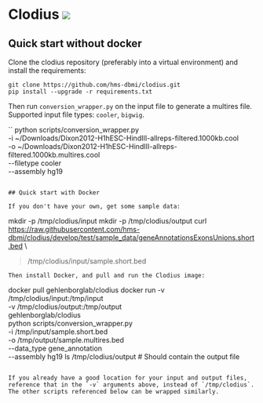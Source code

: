 # Clodius <img src="https://travis-ci.org/hms-dbmi/clodius.svg?branch=develop"/>

## Quick start without docker

Clone the clodius repository (preferably into a virtual environment) and install the requirements:

```
git clone https://github.com/hms-dbmi/clodius.git
pip install --upgrade -r requirements.txt
```
Then run `conversion_wrapper.py` on the input file to generate a multires file. Supported input file types: `cooler`, `bigwig`.

``
python scripts/conversion_wrapper.py    \
    -i ~/Downloads/Dixon2012-H1hESC-HindIII-allreps-filtered.1000kb.cool   \
    -o ~/Downloads/Dixon2012-H1hESC-HindIII-allreps-filtered.1000kb.multires.cool   \
    --filetype cooler \
    --assembly hg19
```

## Quick start with Docker

If you don't have your own, get some sample data:
```
mkdir -p /tmp/clodius/input
mkdir -p /tmp/clodius/output
curl https://raw.githubusercontent.com/hms-dbmi/clodius/develop/test/sample_data/geneAnnotationsExonsUnions.short.bed \
  > /tmp/clodius/input/sample.short.bed 
```
Then install Docker, and pull and run the Clodius image:
```
docker pull gehlenborglab/clodius
docker run -v /tmp/clodius/input:/tmp/input \
           -v /tmp/clodius/output:/tmp/output \
           gehlenborglab/clodius \
           python scripts/conversion_wrapper.py \
               -i /tmp/input/sample.short.bed \
               -o /tmp/output/sample.multires.bed \
               --data_type gene_annotation \
               --assembly hg19
ls /tmp/clodius/output # Should contain the output file
```

If you already have a good location for your input and output files,
reference that in the `-v` arguments above, instead of `/tmp/clodius`.
The other scripts referenced below can be wrapped similarly.
